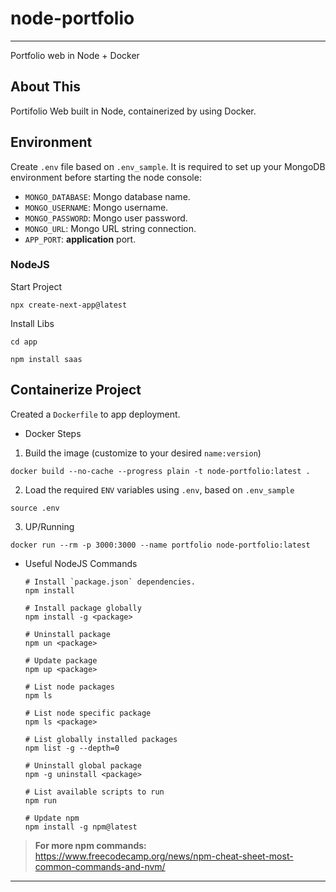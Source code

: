 # node-portfolio

------------------------------

Portfolio web in Node + Docker

## About This

Portifolio Web built in Node, containerized by using Docker.

## Environment

Create `.env` file based on `.env_sample`. It is required to set up your MongoDB environment before starting the node console:

* `MONGO_DATABASE`: Mongo database name.
* `MONGO_USERNAME`: Mongo username.
* `MONGO_PASSWORD`: Mongo user password.
* `MONGO_URL`: Mongo URL string connection.
* `APP_PORT`: **application** port.

### NodeJS

Start Project

```shell
npx create-next-app@latest
```

Install Libs

`cd app`

```shell
npm install saas
```

## Containerize Project

Created a `Dockerfile` to app deployment.

* Docker Steps

1. Build the image (customize to your desired `name:version`)
  
  ```shell
  docker build --no-cache --progress plain -t node-portfolio:latest .
  ```

2. Load the required `ENV` variables using `.env`, based on `.env_sample`

  ```shell
  source .env
  ```

3. UP/Running

  ```shell
  docker run --rm -p 3000:3000 --name portfolio node-portfolio:latest
  ```

* Useful NodeJS Commands

  ```shell
  # Install `package.json` dependencies.
  npm install

  # Install package globally
  npm install -g <package>

  # Uninstall package
  npm un <package>

  # Update package
  npm up <package>

  # List node packages
  npm ls

  # List node specific package
  npm ls <package>

  # List globally installed packages
  npm list -g --depth=0

  # Uninstall global package
  npm -g uninstall <package>

  # List available scripts to run
  npm run

  # Update npm
  npm install -g npm@latest
  ```

> **For more npm commands:**
<https://www.freecodecamp.org/news/npm-cheat-sheet-most-common-commands-and-nvm/>

---
